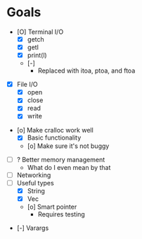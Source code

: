 # Goals
- [O] Terminal I/O
    - [X] getch
    - [X] getl
    - [X] print(l)
    - [-]
        - Replaced with itoa, ptoa, and ftoa
- [X] File I/O
    - [X] open
    - [X] close
    - [X] read
    - [X] write
- [o] Make cralloc work well
    - [X] Basic functionality
    - [o] Make sure it's not buggy
- [ ] ? Better memory management
    - What do I even mean by that
- [ ] Networking
- [ ] Useful types
    - [X] String
    - [X] Vec
    - [o] Smart pointer
        - Requires testing
- [-] Varargs
